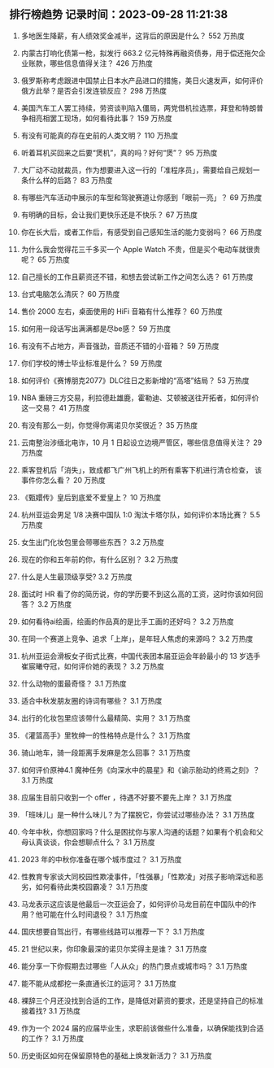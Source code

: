 
## 排行榜趋势 记录时间：2023-09-28 11:21:38
  
  1. 多地医生降薪，有人绩效奖金减半，这背后的原因是什么？ 552 万热度
    
  2. 内蒙古打响化债第一枪，拟发行 663.2 亿元特殊再融资债券，用于偿还拖欠企业账款，哪些信息值得关注？ 426 万热度
    
  3. 俄罗斯称考虑跟进中国禁止日本水产品进口的措施，美日火速发声，如何评价俄方此举？是否会引发连锁反应？ 298 万热度
    
  4. 美国汽车工人罢工持续，劳资谈判陷入僵局，两党借机拉选票，拜登和特朗普争相亮相罢工现场，如何看待此事？ 159 万热度
    
  5. 有没有可能真的存在史前的人类文明？ 110 万热度
    
  6. 听着耳机买回来之后要“煲机”，真的吗？好何“煲”？ 95 万热度
    
  7. 大厂动不动就裁员，作为想要进入这一行的「准程序员」，需要给自己规划一条什么样的后路？ 83 万热度
    
  8. 有哪些汽车活动中展示的车型和驾驶赛道让你感到「眼前一亮」？ 69 万热度
    
  9. 有明确的目标，会让我们更快乐还是不快乐？ 67 万热度
    
  10. 你在长大后，或者工作后，有感受到自己感知生活的能力变弱吗？ 66 万热度
    
  11. 为什么我会觉得花三千多买一个 Apple Watch 不贵，但是买个电动车就很贵呢？ 65 万热度
    
  12. 自己擅长的工作且薪资还不错，和想去尝试新工作之间怎么选？ 61 万热度
    
  13. 台式电脑怎么清灰？ 60 万热度
    
  14. 售价 2000 左右，桌面使用的 HiFi 音箱有什么推荐？ 60 万热度
    
  15. 如何用一段话写出满满都是尽be感？ 59 万热度
    
  16. 有没有不占地方，声音强劲，音质还不错的小音箱？ 59 万热度
    
  17. 你们学校的博士毕业标准是什么？ 59 万热度
    
  18. 如何评价《赛博朋克2077》DLC往日之影新增的“高塔”结局？ 53 万热度
    
  19. NBA 重磅三方交易，利拉德赴雄鹿，霍勒迪、艾顿被送往开拓者，如何评价这一交易？ 41 万热度
    
  20. 有没有那么一刻，你觉得你离诺贝尔奖很近？ 35 万热度
    
  21. 云南整治涉缅北电诈，10 月 1 日起设立边境严管区，哪些信息值得关注？ 29 万热度
    
  22. 乘客登机后「消失」，致成都飞广州飞机上的所有乘客下机进行清仓检查， 该事件你怎么看？ 20 万热度
    
  23. 《甄嬛传》皇后到底爱不爱皇上？ 10 万热度
    
  24. 杭州亚运会男足 1/8 决赛中国队 1:0 淘汰卡塔尔队，如何评价本场比赛？ 5.5 万热度
    
  25. 女生出门化妆包里会带哪些东西？ 3.2 万热度
    
  26. 现在的你和五年前的你，有什么区别？ 3.2 万热度
    
  27. 什么是人生最顶级享受? 3.2 万热度
    
  28. 面试时 HR 看了你的简历说，你的学历要不到这么高的工资，这时你该如何回答？ 3.2 万热度
    
  29. 如何看待ai绘画，绘画的作品真的是比手工画的还好吗？ 3.2 万热度
    
  30. 在同一个赛道上竞争、追求「上岸」，是年轻人焦虑的来源吗？ 3.2 万热度
    
  31. 杭州亚运会滑板女子街式比赛，中国代表团本届亚运会年龄最小的 13 岁选手崔宸曦夺冠，如何评价她的表现？ 3.2 万热度
    
  32. 什么动物的蛋最奇怪？ 3.1 万热度
    
  33. 适合中秋发朋友圈的诗词有哪些？ 3.1 万热度
    
  34. 出行的化妆包里应该带什么最精简、实用？ 3.1 万热度
    
  35. 《灌篮高手》里牧绅一的性格特点是什么？ 3.1 万热度
    
  36. 骑山地车，骑一段距离手发麻是怎么回事？ 3.1 万热度
    
  37. 如何评价原神4.1 魔神任务《向深水中的晨星》和《谕示胎动的终焉之刻》？ 3.1 万热度
    
  38. 应届生目前只收到一个 offer ，待遇不好要不要先上岸？ 3.1 万热度
    
  39. 「班味儿」是一种什么味儿？为了摆脱它，你尝试过哪些办法？ 3.1 万热度
    
  40. 今年中秋，你想回家吗？什么是困扰你与家人沟通的话题？如果有个机会和父母认真谈谈，你会想聊点什么？ 3.1 万热度
    
  41. 2023 年的中秋你准备在哪个城市度过？ 3.1 万热度
    
  42. 性教育专家谈大同校园性欺凌事件，「性强暴」「性欺凌」对孩子影响深远和恶劣，如何看待此类校园霸凌？ 3.1 万热度
    
  43. 马龙表示这应该是他最后一次亚运会了，如何评价马龙目前在中国队中的作用？他可能在什么时间退役？ 3.1 万热度
    
  44. 国庆想要自驾出行，有哪些线路可以推荐一下？ 3.1 万热度
    
  45. 21 世纪以来，你印象最深的诺贝尔奖得主是谁？ 3.1 万热度
    
  46. 能分享一下你假期去过哪些「人从众」的热门景点或城市吗？ 3.1 万热度
    
  47. 能不能从成都挖一条直通长江的运河？ 3.1 万热度
    
  48. 裸辞三个月还没找到合适的工作，是降低对薪资的要求，还是坚持自己的标准接着找? 3.1 万热度
    
  49. 作为一个 2024 届的应届毕业生，求职前该做些什么准备，以确保能找到合适的工作？ 3.1 万热度
    
  50. 历史街区如何在保留原特色的基础上焕发新活力？ 3.1 万热度
    